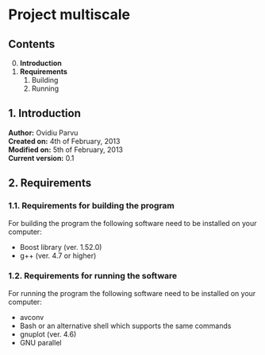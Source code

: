 Project multiscale
==========

## Contents

0. **Introduction**
1. **Requirements**
    1. Building
    2. Running

## 1. Introduction

**Author:** Ovidiu Parvu                                                        
**Created on:** 4th of February, 2013                                           
**Modified on:** 5th of February, 2013                                          
**Current version:** 0.1
               
## 2. Requirements
   
### 1.1. Requirements for building the program

For building the program the following software need to be installed on your
computer:
* Boost library (ver. 1.52.0)
* g++ (ver. 4.7 or higher)


### 1.2. Requirements for running the software

For running the program the following software need to be installed on your
computer:
* avconv
* Bash or an alternative shell which supports the same commands
* gnuplot (ver. 4.6)
* GNU parallel
